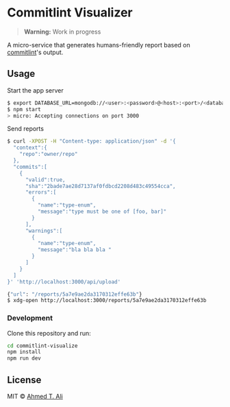 # Commitlint Visualizer

> **Warning:** Work in progress

A micro-service that generates humans-friendly report based on [commitlint]'s output.

[commitlint]: https://npm.im/commitlint

## Usage

Start the app server

```bash
$ export DATABASE_URL=mongodb://<user>:<password>@<host>:<port>/<database-name>
$ npm start
> micro: Accepting connections on port 3000
```

Send reports

```bash
$ curl -XPOST -H "Content-type: application/json" -d '{
  "context":{
    "repo":"owner/repo"
  },
  "commits":[
    {
      "valid":true,
      "sha":"2bade7ae28d7137af0fdbcd2208d483c49554cca",
      "errors":[
        {
          "name":"type-enum",
          "message":"type must be one of [foo, bar]"
        }
      ],
      "warnings":[
        {
          "name":"type-enum",
          "message":"bla bla bla "
        }
      ]
    }
  ]
}' 'http://localhost:3000/api/upload'

{"url": "/reports/5a7e9ae2da3170312effe63b"}
$ xdg-open http://localhost:3000/reports/5a7e9ae2da3170312effe63b
```

### Development

Clone this repository and run:

```bash
cd commitlint-visualize
npm install
npm run dev
```

## License

MIT © [Ahmed T. Ali](https://github.com/ahmed-taj)

